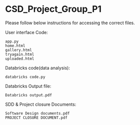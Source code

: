 # CSD_Project_Group_P1

Please follow below instructions for accessing the correct files.

User interface Code:

    app.py
    home.html
    gallery.html
    tryagain.html
    uploaded.html
  
 
Databricks code(data analysis):

    databricks code.py
    
Databricks Output file:

    Databricks output.pdf
    
SDD & Project closure Documents:
    
    Software Design documents.pdf
    PROJECT CLOSURE DOCUMENT.pdf
    

